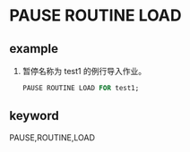 # PAUSE ROUTINE LOAD

## example

1. 暂停名称为 test1 的例行导入作业。

    ```sql
    PAUSE ROUTINE LOAD FOR test1;
    ```

## keyword

PAUSE,ROUTINE,LOAD
